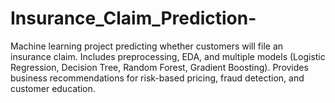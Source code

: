 # Insurance_Claim_Prediction-
Machine learning project predicting whether customers will file an insurance claim.   Includes preprocessing, EDA, and multiple models (Logistic Regression, Decision Tree, Random Forest, Gradient Boosting).  Provides business recommendations for risk-based pricing, fraud detection, and customer education.  
